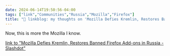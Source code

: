 ```yaml
---
date: 2024-06-14T19:50:56-04:00
tags: ["link","Communities","Russia","Mozilla","Firefox"]
title: "🔗 linkblog: my thoughts on 'Mozilla Defies Kremlin, Restores Banned Firefox Add-ons in Russia - Slashdot'"
---
```

Now, this is more the Mozilla I know.

[link to "Mozilla Defies Kremlin, Restores Banned Firefox Add-ons in Russia - Slashdot"](https://tech.slashdot.org/story/24/06/14/1958203/mozilla-defies-kremlin-restores-banned-firefox-add-ons-in-russia?utm_source=rss1.0mainlinkanon&utm_medium=feed)